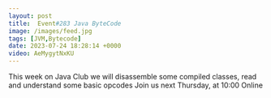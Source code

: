 ```yaml
---
layout: post
title:  Event#283 Java ByteCode
image: /images/feed.jpg
tags: [JVM,Bytecode]
date: 2023-07-24 18:28:14 +0000
video: AeMygytNxKU
---
```


This week on Java Club we will disassemble some compiled classes, read and understand some basic opcodes
Join us next Thursday, at 10:00 Online

